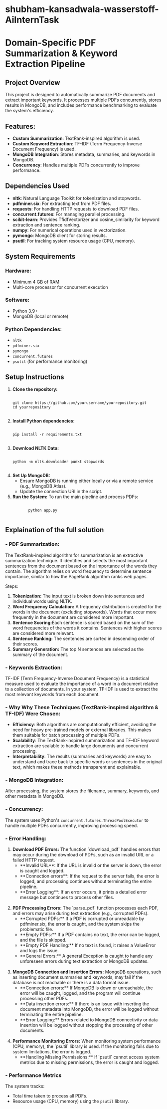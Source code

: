 # shubham-kansadwala-wasserstoff-AiInternTask

# Domain-Specific PDF Summarization & Keyword Extraction Pipeline

## Project Overview
This project is designed to automatically summarize PDF documents and extract important keywords. It processes multiple PDFs concurrently, stores results in MongoDB, and includes performance benchmarking to evaluate the system's efficiency.

## Features:
- **Custom Summarization**: TextRank-inspired algorithm is used.
- **Custom Keyword Extraction**: TF-IDF (Term Frequency-Inverse Document Frequency) is used.
- **MongoDB Integration**: Stores metadata, summaries, and keywords in MongoDB.
- **Concurrency**: Handles multiple PDFs concurrently to improve performance.

## Dependencies Used

- **nltk**: Natural Language Toolkit for tokenization and stopwords.
- **pdfminer.six**: For extracting text from PDF files.
- **requests**: For handling HTTP requests to download PDF files.
- **concurrent.futures**: For managing parallel processing.
- **scikit-learn**: Provides TfidfVectorizer and cosine_similarity for keyword extraction and sentence ranking.
- **numpy**: For numerical operations used in vectorization.
- **pymongo**: MongoDB client for storing results.
- **psutil**: For tracking system resource usage (CPU, memory).

## System Requirements

### Hardware:
- Minimum 4 GB of RAM
- Multi-core processor for concurrent execution

### Software:
- Python 3.9+
- MongoDB (local or remote)

### Python Dependencies:
- `nltk`
- `pdfminer.six`
- `pymongo`
- `concurrent.futures`
- `psutil` (for performance monitoring)

## Setup Instructions

<ol>
    <li><strong>Clone the repository:</strong>
        <pre><code class="bash">
git clone https://github.com/yourusername/yourrepository.git
cd yourrepository 
        </code></pre>
    </li>

<li><strong>Install Python dependencies:</strong>
        <pre><code class="bash">
pip install -r requirements.txt
        </code></pre>
    </li>

<li><strong>Download NLTK Data:</strong>
        <pre><code class="bash">
python -m nltk.downloader punkt stopwords
        </code></pre>
    </li>

<li><strong>Set Up MongoDB:</strong>
       <ul>
  <li>Ensure MongoDB is running either locally or via a remote service (e.g., MongoDB Atlas).</li>
  <li>Update the connection URI in the script.</li>
       </ul>
</li>

<li><strong>Run the System:</strong>
    To run the main pipeline and process PDFs:
<pre><code class="bash">
       python app.py        
       </code></pre>
</li>

</ol>

## Explaination of the full solution

### - PDF Summarization:

The TextRank-inspired algorithm for summarization is an extractive summarization technique. It identifies and selects the most important sentences from the document based on the importance of the words they contain. The algorithm relies on word frequency to determine sentence importance, similar to how the PageRank algorithm ranks web pages.

Steps:
<ol>
<li><strong>Tokenization:</strong> The input text is broken down into sentences and individual words using NLTK.</li>
<li><strong>Word Frequency Calculation:</strong> A frequency distribution is created for the words in the document (excluding stopwords).
Words that occur more frequently in the document are considered more important.</li>
<li><strong>Sentence Scoring:</strong>Each sentence is scored based on the sum of the word frequencies of the words it contains. Sentences with higher scores are considered more relevant.</li>
<li><strong>Sentence Ranking:</strong> The sentences are sorted in descending order of their scores.</li>
<li><strong>Summary Generation:</strong> The top N sentences are selected as the summary of the document.</li>
</ol>

### - Keywords Extraction:

TF-IDF (Term Frequency-Inverse Document Frequency) is a statistical measure used to evaluate the importance of a word in a document relative to a collection of documents. In your system, TF-IDF is used to extract the most relevant keywords from each document.

### - Why Why These Techniques (TextRank-inspired algorithm & TF-IDF) Were Chosen:

- **Efficiency**: Both algorithms are computationally efficient, avoiding the need for heavy pre-trained models or external libraries. This makes them suitable for batch processing of multiple PDFs.
- **Scalability**: The TextRank-inspired summarization and TF-IDF keyword extraction are scalable to handle large documents and concurrent processing.
- **Interpretability**: The results (summaries and keywords) are easy to understand and trace back to specific words or sentences in the original text, which makes these methods transparent and explainable.


### - MongoDB Integration:
After processing, the system stores the filename, summary, keywords, and other metadata in MongoDB.

### - Concurrency:
The system uses Python's `concurrent.futures.ThreadPoolExecutor` to handle multiple PDFs concurrently, improving processing speed.

### - Error Handling:

<ol>
<li><strong>Download PDF Errors:</strong> The function `download_pdf` handles errors that may occur during the download of PDFs, such as an invalid URL or a failed HTTP request.
    <ul>
<li>**Invalid URL**: If the URL is invalid or the server is down, the error is caught and logged.</li>
<li>**Connection errors**: If the request to the server fails, the error is logged, and processing continues without terminating the entire pipeline.</li>
<li>**Error Logging**: If an error occurs, it prints a detailed error message but continues to process other files.</li>
    </ul>

</li>

<br>

<li><strong>PDF Processing Errors:</strong> The `parse_pdf` function processes each PDF, and errors may arise during text extraction (e.g., corrupted PDFs).

<ul>
<li>**Corrupted PDFs:** If a PDF is corrupted or unreadable by pdfminer.six, the error is caught, and the system skips the problematic file.</li>
<li>**Empty PDFs:** If a PDF contains no text, the error can be logged, and the file is skipped.</li>
<li>**Empty PDF Handling:** If no text is found, it raises a ValueError and logs the issue.</li>
<li>**General Errors:** A general Exception is caught to handle any unforeseen errors during text extraction or MongoDB updates.</li>
</ul>

</li>

<br>

<li><strong>MongoDB Connection and Insertion Errors:</strong> MongoDB operations, such as inserting document summaries and keywords, may fail if the database is not reachable or there is a data format issue.

<ul>
<li>**Connection errors:** If MongoDB is down or unreachable, the error will be caught, logged, and the program will continue processing other PDFs.</li>
<li>**Data insertion errors:** If there is an issue with inserting the document metadata into MongoDB, the error will be logged without terminating the entire pipeline.</li>
<li>**Error Logging:** Errors related to MongoDB connectivity or data insertion will be logged without stopping the processing of other documents.</li>
</ul>

</li>

<br>

<li><strong>Performance Monitoring Errors:</strong> When monitoring system performance (CPU, memory), the `psutil` library is used. If the monitoring fails due to system limitations, the error is logged.

<ul>
<li>**Handling Missing Permissions:** If `psutil` cannot access system metrics due to missing permissions, the error is caught and logged.</li>
</ul>
 
</li>


</ol>


### - Performance Metrics
The system tracks:

- Total time taken to process all PDFs.
- Resource usage (CPU, memory) using the `psutil` library.




